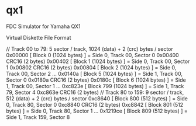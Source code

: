 # qx1
FDC Simulator for Yamaha QX1

Virtual Diskette File Format

// Track 00 to 79: 5 sector / track, 1024 (data) + 2 (crc) bytes / sector
0x00000 [ Block   0 (1024 bytes) ] = Side 0, Track 00, Sector 0
0x00400 CRC16 (2 bytes)
0x00402 [ Block   1 (1024 bytes) ] = Side 0, Track 00, Sector 1
0x00802 CRC16 (2 bytes)
0x00804 [ Block   2 (1024 bytes) ] = Side 0, Track 00, Sector 2
...
0x0140a [ Block   5 (1024 bytes) ] = Side 1, Track 00, Sector 0
0x0180a CRC16 (2 bytes)
0x0180c [ Block   6 (1024 bytes) ] = Side 1, Track 00, Sector 1
...
0xc823e [ Block 799 (1024 bytes) ] = Side 1, Track 79, Sector 4
0xc863e CRC16 (2 bytes)
// Track 80 to 159: 9 sector / track, 512 (data) + 2 (crc) bytes / sector
0xc8640 [ Block 800 (512 bytes) ] = Side 0, Track 80, Sector 0
0xc8840 CRC16 (2 bytes)
0xc8842 [ Block 801 (512 bytes) ] = Side 0, Track 80, Sector 1
...
0x1219ce [ Block 809 (512 bytes) ] = Side 1, Track 159, Sector 8
